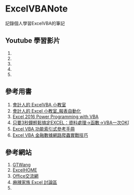 # ExcelVBANote
記錄個人學習ExcelVBA的筆記

## Youtube 學習影片

1. []()
2. []()
3. []()
4. []()
5. []()


## 參考用書

1. [會計人的 ExcelVBA 小教室](https://www.b88104069.com/)
2. [會計人的 Excel 小教室_報表自動化](https://www.b88104069.com/)
3. [Excel 2016 Power Programming with VBA](https://www.books.com.tw/products/F013659639)
4. [只要3秒鐘輕鬆搞定EXCEL：資料處理→函數→VBA一次OK(](https://www.books.com.tw/products/0010756361)
5. [Excel VBA 功能索引式參考手冊](https://www.books.com.tw/products/0010287112)
6. [Excel VBA 金融數據網路爬蟲實戰技巧](https://www.books.com.tw/products/0010817688)

## 參考網站

1. [GTWang](https://blog.gtwang.org/programming/vba/)
2. [ExcelHOME](http://www.excelhome.net/)
3. [Office交流網](http://www.office-cn.net/index.html)
4. [麻辣家族 Excel 討論區](http://forum.twbts.com/forumdisplay.php?fid=6&pageD1)
5. []()

